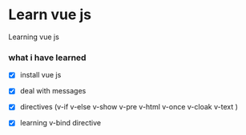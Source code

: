 # Learn vue js 

Learning vue js 



### what i have learned

- [x] install vue js  
- [x] deal with messages
- [x] directives (v-if v-else v-show v-pre v-html v-once v-cloak v-text )
- [x] learning v-bind directive






